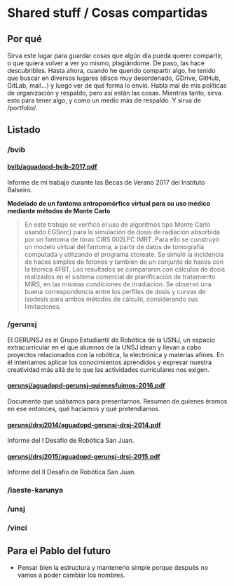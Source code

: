 # Shared stuff / Cosas compartidas

## Por qué

Sirva este lugar para guardar cosas que algún día pueda querer compartir, o que quiera volver a ver yo mismo,
plagiándome. De paso, las hace descubribles. Hasta ahora, cuando he querido compartir algo, he tenido que buscar en
diversos lugares (disco muy desordenado, GDrive, GitHub, GitLab, mail...) y luego ver de qué forma lo envío. Habla mal
de mis políticas de organización y respaldo, pero así están las cosas. Mientras tanto, sirva esto para tener algo, y
como un medio más de respaldo. Y sirva de /portfolio/.


## Listado

### /bvib

#### [bvib/aguadopd-bvib-2017.pdf](bvib/aguadopd-bvib-2017.pdf)

Informe de mi trabajo durante las Becas de Verano 2017 del Instituto Balseiro.

**Modelado de un fantoma antropomórfico virtual para su uso médico mediante métodos de Monte Carlo**

> En este trabajo se verificó el uso de algoritmos tipo Monte Carlo usando EGSnrc) para la simulación de dosis de
> radiación absorbida por un fantoma de tórax CIRS 002LFC IMRT. Para ello se construyó un modelo virtual del fantoma, a
> partir de datos de tomografía computada y utilizando el programa ctcreate. Se simuló la incidencia de haces simples de
> fotones y también de un conjunto de haces con la técnica 4FBT. Los resultados se compararon con cálculos de dosis
> realizados en el sistema comercial de planificación de tratamiento MIRS, en las mismas condiciones de irradiación. Se
> observó una buena correspondencia entre los perfiles de dosis y curvas de isodosis para ambos métodos de cálculo,
> considerando sus limitaciones.



### /gerunsj

El GERUNSJ es el Grupo Estudiantil de Robótica de la USNJ, un espacio extracurricular en el que alumnos de la UNSJ idean
y llevan a cabo proyectos relacionados con la robótica, la electrónica y materias afines. En él intentamos aplicar los
conocimientos aprendidos y expresar nuestra creatividad más allá de lo que las actividades curriculares nos exigen.

#### [gerunsj/aguadopd-gerunsj-quienesfuimos-2016.pdf](gerunsj/aguadopd-gerunsj-quienesfuimos-2016.pdf)
Documento que usábamos para presentarnos. Resumen de quienes éramos en ese entonces, qué hacíamos y qué pretendíamos.

#### [gerunsj/drsj2014/aguadopd-gerunsj-drsj-2014.pdf](gerunsj/drsj2014/aguadopd-gerunsj-drsj-2014.pdf)
Informe del I Desafío de Robótica San Juan.

#### [gerunsj/drsj2015/aguadopd-gerunsj-drsj-2015.pdf](gerunsj/drsj2015/aguadopd-gerunsj-drsj-2015.pdf)
Informe del II Desafío de Robótica San Juan.



### /iaeste-karunya



### /unsj



### /vinci



## Para el Pablo del futuro

- Pensar bien la estructura y mantenerlo simple porque después no vamos a poder cambiar los nombres.

